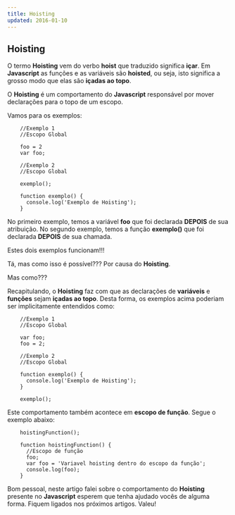 ```yaml
---
title: Hoisting
updated: 2016-01-10
---
```


## Hoisting

O termo **Hoisting** vem do verbo **hoist** que traduzido significa **içar**. Em **Javascript** as funções e as variáveis são **hoisted**, ou seja, isto significa a grosso modo que elas são **içadas ao topo**. 

O **Hoisting** é um comportamento do **Javascript** responsável por mover declarações para o topo de um escopo.

Vamos para os exemplos:

```
	//Exemplo 1
	//Escopo Global

	foo = 2
	var foo;
```

```
	//Exemplo 2
	//Escopo Global

	exemplo();

	function exemplo() {
	  console.log('Exemplo de Hoisting');
	}
```

No primeiro exemplo, temos a variável **foo** que foi declarada **DEPOIS** de sua atribuição.
No segundo exemplo, temos a função **exemplo()** que foi declarada **DEPOIS** de sua chamada.

Estes dois exemplos funcionam!!!

Tá, mas como isso é possível???
Por causa do **Hoisting**.

Mas como??? 

Recapitulando, o **Hoisting** faz com que as declarações de **variáveis** e **funções** sejam **içadas ao topo**.
Desta forma, os exemplos acima poderiam ser implicitamente entendidos como:


```
	//Exemplo 1
	//Escopo Global

	var foo;
	foo = 2;
```

```
	//Exemplo 2
	//Escopo Global

	function exemplo() {
	  console.log('Exemplo de Hoisting');
	}

	exemplo();
```


Este comportamento também acontece em **escopo de função**. Segue o exemplo abaixo:

```
	hoistingFunction();

	function hoistingFunction() {
	  //Escopo de função
	  foo;
	  var foo = 'Variavel hoisting dentro do escopo da função';
	  console.log(foo);
	}
```


Bom pessoal, neste artigo falei sobre o comportamento do **Hoisting** presente no **Javascript** esperem que tenha ajudado vocês de alguma forma. Fiquem ligados nos próximos artigos. Valeu!
